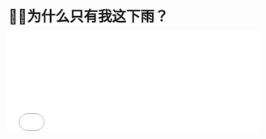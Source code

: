 # 👩👨为什么只有我这下雨？

<div style="text-align: center; margin: -10px 0 0 -10px">
  <iframe
    frameborder="no"
    border="0"
    marginwidth="0"
    marginheight="0"
    width=500
    height=200
    src="//music.163.com/outchain/player?type=2&id=18733192&auto=1&height=66"
  />
</div>

>今天杭州阳光明媚，为什么就在我这下雨

&nbsp;&nbsp;&nbsp;&nbsp;窗外还是蛮晴朗的，阿星和阿酷晒着太阳抱作一团 

![阿酷和阿星](https://z1.ax1x.com/2023/11/20/piU2UxI.md.jpg)

可膝盖却隐隐作痛了，这膝盖是我在部队落下的毛病，除了痛还能准确预测降温，在这方面的迷信比天气预报要准的多。我只能知道要降温了可能会下雨，没法知道这雨什么时候下。现在我知道了，这场大雨意外的下在了我的脸上......

&nbsp;&nbsp;&nbsp;&nbsp;距离妈妈上次复查已经三个月所以又到了复查的时间，前两年我还能陪妈妈一起去复查，因为要做的检查项目都要求空腹，作为消化道患者的妈妈本就少食多餐，所以一要复查就得遭罪挨饿，体质弱的人乘车本就很容易头晕又何况我的母亲是这样的患者呢。现在我不在她身边，没能及时给到她关心只能通过微信一句两句的聊着，所以总在和她闲聊的时候听到她这那那这不舒服的牢骚话，可能她只是觉得累吧休息休息会好，我也这样告诉她要多休息，心里不由得又开始担心起来。复查的罪的躲不过了，但是复查的第一手结果总是在我的手机上，每次查看检查单我的手脚总是冰凉，因为我不知道这次的结果是好是坏，又或者我太知道这个结果背后是什么了，我真的太害怕看这个了，比小时候拿着不及格的卷子回家签字还要害怕一万倍。尽管如此逃避也不是办法，好在结果还行，因为胰腺的手术使之这方面的功能有所退化导致现在有些指标显示营养不良的信息但这不是大事，稍加调理也会回归正常，隔天的加强ct报告也出来了，一大堆的字看下来后没发现有复发的迹象我这才大松一口气。像这样的心理活动我每三个月都得经历一回已经有些麻木，规律的复查有益于控制病情，在确认没有大碍我才敢大大方方的和妈妈打一通视频电话叮嘱她一定要注意休息，一定要注意保暖，不要太操心弟弟。

&nbsp;&nbsp;&nbsp;&nbsp;在家的时候弟弟的教育都交给了我，那时我也有自己学习的压力所以对于弟弟的教育更多在于时间的管理和学习习惯的引导。弟弟从小都是我教也最听我的话，我在家时就是不去监督他他也会有所忌惮不敢太放肆，但是我不在家他也就没有了约束。偶然间看到“长子走稳，次子走险。”依照我们家这条件也没有什么问题，但要说让这家伙走险我又实在舍不得。他除了学习不入脑外没有一处让人担心，我希望他安安稳稳在学校的保护下悟道直至能够独当一面，但我能量不够辐射到他只能任由其成长心智，他现在也正是青春期，说多又适得其反，至少目前看来还有很长一段路要走。

&nbsp;&nbsp;&nbsp;&nbsp;因为除了爸爸我们家没有其他人有收入所以一直以来都是爸爸负责房贷，今天正是还款日但是今天他多发了我几百块。所以我问为什么多了 ![piUcuFJ.png](https://z1.ax1x.com/2023/11/20/piUcuFJ.png)是的，我说了谢谢爸爸，我没想过我会对爸爸说这种话。我和爸爸一直都是有事说事也从不寒喧虽没有很僵硬但也谈不上亲密吧，在编辑完这几个字发送之后非常难过，我替他辛酸。想到上次回家看他抽的烟都是他之前不屑一顾的便宜烟，又想到自妈妈生病后爸爸一直被人说对妈妈关心不够，表现的好像不闻不问，但是我知道，你让一个从不口头表达关心和爱意的人开口表达难度与妈妈患上这个病无异，每次在饭局上亲戚谈论我照顾妈妈的时候，我的爸爸就被他们作为反面例子来说。但只有我和爸爸有这个默契，他做不到的事我能做就足够了，他的身体承受的够多了。

&nbsp;&nbsp;&nbsp;&nbsp;我瘫坐在椅子上看着“谢谢爸爸”这四个字发呆，屋子里下起雨来。

雨

下了一场、两场......

停了又下，下了又停

实话说，我曾想过如果我的母亲某天离我而去，应该会下一场撕心裂肺的雨，我以为我在想象到这个痛苦的时刻就会下，但是没有，我会告诉自己那是梦魇不要去想。

实话说，我曾以为我会因为人生到此步碌碌无为的时候也会下一场撕心裂肺的雨，但是没有，我会安慰自己是一个暂时被阴云遮蔽的旭日总会洒落阳光。

我关掉微信界面，看到的是和老同志开的腾讯会议里自己的脸，被雨淋湿。

![雨快停吧](https://z1.ax1x.com/2023/11/20/piUg44H.md.png)

我看着自己，看见自己清晰的下颌线，看见爸爸让我买零食吃的那几个字，看见了很多很久没看见的人，雨越来越大，我开始臭骂但我不知道我在骂什么甚至不知道在骂谁，我不停的骂，全身的血肉也随着雨颤抖了起来......雨越发的大了

渐渐的我听懂了，我骂的是自己，做了太多的错事，辜负了太多人的帮助和建言，想到他们的背影和爱，依然温暖。我过去辜负，现在试着去拾起却再看不见踪迹了。

还是拾起背囊前进。